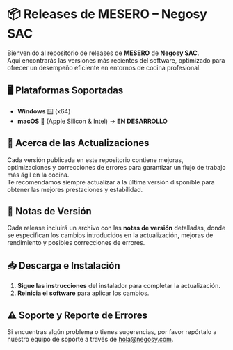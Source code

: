 # 📦 Releases de MESERO – Negosy SAC  

Bienvenido al repositorio de releases de **MESERO** de **Negosy SAC**.  
Aquí encontrarás las versiones más recientes del software, optimizado para ofrecer un desempeño eficiente en entornos de cocina profesional.  

## 🖥️ Plataformas Soportadas  
- **Windows** 🪟 (x64)  
- **macOS** 🍏 (Apple Silicon & Intel) -> **EN DESARROLLO**

## 🚀 Acerca de las Actualizaciones  
Cada versión publicada en este repositorio contiene mejoras, optimizaciones y correcciones de errores para garantizar un flujo de trabajo más ágil en la cocina.  
Te recomendamos siempre actualizar a la última versión disponible para obtener las mejores prestaciones y estabilidad.  

## 📜 Notas de Versión  
Cada release incluirá un archivo con las **notas de versión** detalladas, donde se especifican los cambios introducidos en la actualización, mejoras de rendimiento y posibles correcciones de errores.  

## 📥 Descarga e Instalación  
1. **Sigue las instrucciones** del instalador para completar la actualización.  
2. **Reinicia el software** para aplicar los cambios.  

## ⚠️ Soporte y Reporte de Errores  
Si encuentras algún problema o tienes sugerencias, por favor repórtalo a nuestro equipo de soporte a través de hola@negosy.com.  
